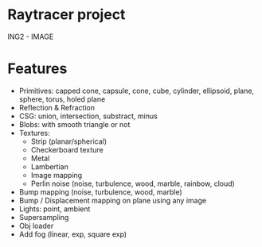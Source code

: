 # Raytracer project

ING2 - IMAGE

# Features
* Primitives: capped cone, capsule, cone, cube, cylinder, ellipsoid, plane, sphere, torus, holed plane
* Reflection & Refraction
* CSG: union, intersection, substract, minus
* Blobs: with smooth triangle or not
* Textures:
    * Strip (planar/spherical)
    * Checkerboard texture
    * Metal
    * Lambertian
    * Image mapping
    * Perlin noise (noise, turbulence, wood, marble, rainbow, cloud)
* Bump mapping (noise, turbulence, wood, marble)
* Bump / Displacement mapping on plane using any image
* Lights: point, ambient
* Supersampling
* Obj loader
* Add fog (linear, exp, square exp)
